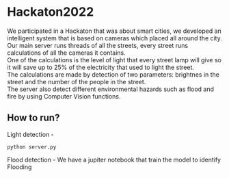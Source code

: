 # Hackaton2022
We participated in a Hackaton that was about smart cities, we developed an intelligent system that is based on cameras which placed all around the city.  
Our main server runs threads of all the streets, every street runs calculations of all the cameras it contains.  
One of the calculations is the level of light that every street lamp will give so it will save up to 25% of the electricity that used to light the street.   
The calculations are made by detection of two parameters: brightnes in the street and the number of the people in the street.  
The server also detect different environmental hazards such as flood and fire by using Computer Vision functions.  

## How to run?
Light detection -  
```
python server.py
```

Flood detection - 
We have a jupiter notebook that train the model to identify Flooding 
